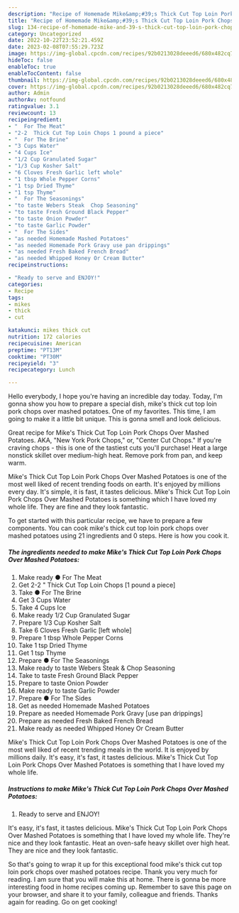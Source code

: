 ```yaml
---
description: "Recipe of Homemade Mike&amp;#39;s Thick Cut Top Loin Pork Chops Over Mashed Potatoes"
title: "Recipe of Homemade Mike&amp;#39;s Thick Cut Top Loin Pork Chops Over Mashed Potatoes"
slug: 134-recipe-of-homemade-mike-and-39-s-thick-cut-top-loin-pork-chops-over-mashed-potatoes
category: Uncategorized
date: 2022-10-22T23:52:21.459Z
date: 2023-02-08T07:55:29.723Z
image: https://img-global.cpcdn.com/recipes/92b0213028deeed6/680x482cq70/mikes-thick-cut-top-loin-pork-chops-over-mashed-potatoes-recipe-main-photo.jpg
hideToc: false
enableToc: true
enableTocContent: false
thumbnail: https://img-global.cpcdn.com/recipes/92b0213028deeed6/680x482cq70/mikes-thick-cut-top-loin-pork-chops-over-mashed-potatoes-recipe-main-photo.jpg
cover: https://img-global.cpcdn.com/recipes/92b0213028deeed6/680x482cq70/mikes-thick-cut-top-loin-pork-chops-over-mashed-potatoes-recipe-main-photo.jpg
author: Admin
authorAv: notfound
ratingvalue: 3.1
reviewcount: 13
recipeingredient:
- "  For The Meat"
- "2-2  Thick Cut Top Loin Chops 1 pound a piece"
- "  For The Brine"
- "3 Cups Water"
- "4 Cups Ice"
- "1/2 Cup Granulated Sugar"
- "1/3 Cup Kosher Salt"
- "6 Cloves Fresh Garlic left whole"
- "1 tbsp Whole Pepper Corns"
- "1 tsp Dried Thyme"
- "1 tsp Thyme"
- "  For The Seasonings"
- "to taste Webers Steak  Chop Seasoning"
- "to taste Fresh Ground Black Pepper"
- "to taste Onion Powder"
- "to taste Garlic Powder"
- "  For The Sides"
- "as needed Homemade Mashed Potatoes"
- "as needed Homemade Pork Gravy use pan drippings"
- "as needed Fresh Baked French Bread"
- "as needed Whipped Honey Or Cream Butter"
recipeinstructions:

- "Ready to serve and ENJOY!"
categories:
- Recipe
tags:
- mikes
- thick
- cut

katakunci: mikes thick cut 
nutrition: 172 calories
recipecuisine: American
preptime: "PT13M"
cooktime: "PT30M"
recipeyield: "3"
recipecategory: Lunch

---
```



Hello everybody, I hope you're having an incredible day today. Today, I'm gonna show you how to prepare a special dish, mike&#39;s thick cut top loin pork chops over mashed potatoes. One of my favorites. This time, I am going to make it a little bit unique. This is gonna smell and look delicious.

Great recipe for Mike&#39;s Thick Cut Top Loin Pork Chops Over Mashed Potatoes. AKA, &#34;New York Pork Chops,&#34; or, &#34;Center Cut Chops.&#34; If you&#39;re craving chops - this is one of the tastiest cuts you&#39;ll purchase! Heat a large nonstick skillet over medium-high heat. Remove pork from pan, and keep warm.

Mike&#39;s Thick Cut Top Loin Pork Chops Over Mashed Potatoes is one of the most well liked of recent trending foods on earth. It's enjoyed by millions every day. It's simple, it is fast, it tastes delicious. Mike&#39;s Thick Cut Top Loin Pork Chops Over Mashed Potatoes is something which I have loved my whole life. They are fine and they look fantastic.


To get started with this particular recipe, we have to prepare a few components. You can cook mike&#39;s thick cut top loin pork chops over mashed potatoes using 21 ingredients and 0 steps. Here is how you cook it.

<!--inarticleads1-->

##### The ingredients needed to make Mike&#39;s Thick Cut Top Loin Pork Chops Over Mashed Potatoes:

1. Make ready  ● For The Meat
1. Get 2-2 &#34; Thick Cut Top Loin Chops [1 pound a piece]
1. Take  ● For The Brine
1. Get 3 Cups Water
1. Take 4 Cups Ice
1. Make ready 1/2 Cup Granulated Sugar
1. Prepare 1/3 Cup Kosher Salt
1. Take 6 Cloves Fresh Garlic [left whole]
1. Prepare 1 tbsp Whole Pepper Corns
1. Take 1 tsp Dried Thyme
1. Get 1 tsp Thyme
1. Prepare  ● For The Seasonings
1. Make ready to taste Webers Steak &amp; Chop Seasoning
1. Take to taste Fresh Ground Black Pepper
1. Prepare to taste Onion Powder
1. Make ready to taste Garlic Powder
1. Prepare  ● For The Sides
1. Get as needed Homemade Mashed Potatoes
1. Prepare as needed Homemade Pork Gravy [use pan drippings]
1. Prepare as needed Fresh Baked French Bread
1. Make ready as needed Whipped Honey Or Cream Butter


Mike&#39;s Thick Cut Top Loin Pork Chops Over Mashed Potatoes is one of the most well liked of recent trending meals in the world. It is enjoyed by millions daily. It&#39;s easy, it&#39;s fast, it tastes delicious. Mike&#39;s Thick Cut Top Loin Pork Chops Over Mashed Potatoes is something that I have loved my whole life. 

<!--inarticleads2-->

##### Instructions to make Mike&#39;s Thick Cut Top Loin Pork Chops Over Mashed Potatoes:


1. Ready to serve and ENJOY!

It&#39;s easy, it&#39;s fast, it tastes delicious. Mike&#39;s Thick Cut Top Loin Pork Chops Over Mashed Potatoes is something that I have loved my whole life. They&#39;re nice and they look fantastic. Heat an oven-safe heavy skillet over high heat. They are nice and they look fantastic. 

So that's going to wrap it up for this exceptional food mike&#39;s thick cut top loin pork chops over mashed potatoes recipe. Thank you very much for reading. I am sure that you will make this at home. There is gonna be more interesting food in home recipes coming up. Remember to save this page on your browser, and share it to your family, colleague and friends. Thanks again for reading. Go on get cooking!
